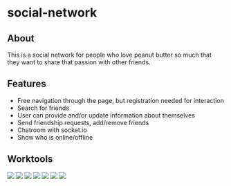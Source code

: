 # social-network

## About
This is a social network for people who love peanut butter so much that they want to share that passion with other friends.

## Features
- Free navigation through the page, but registration needed for interaction
- Search for friends
- User can provide and/or update information about themselves
- Send friendship requests, add/remove friends
- Chatroom with socket.io
- Show who is online/offline


## Worktools

<span><img src="https://img.shields.io/badge/React.js-black?style=flat-square&logo=react"></span>
<span><img src="https://img.shields.io/badge/Express-lightgrey?style=flat-square&logo=express"></span>
<span><img src="https://img.shields.io/badge/Node.js-green?style=flat-square&logo=nodedotjs"></span>
<span><img src="https://img.shields.io/badge/JavaScript-yellow?style=flat-square&logo=javascript&logoColor=white"></span>
<span><img src="https://img.shields.io/badge/-socket.io-black?style=flat-square&logo=socketdotio"></span>
<span><img src="https://img.shields.io/badge/PostgreSQL-9cf?style=flat-square&logo=postgresql"></span>
<span><img src="https://img.shields.io/badge/S3-important?style=flat-square&logo=amazons3&logoColor=white"></span>



